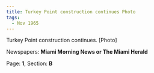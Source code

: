 ```yaml
---  
title: Turkey Point construction continues Photo  
tags:  
  - Nov 1965  
---  
```

  
Turkey Point construction continues. [Photo]  
  
Newspapers: **Miami Morning News or The Miami Herald**  
  
Page: **1**, Section: **B** 
